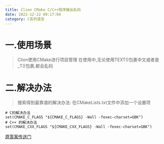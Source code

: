 ```yaml
---
title: Clion CMake C/C++程序输出乱码
date: 2022-12-22 09:17:04
category: C系列语言
---
```


# 一.使用场景

> Clion使用CMake进行项目管理
> 在使用中,无论使用TEXT()包裹中文或者是_T()包裹,都会乱码

# 二.解决办法

> 搜索得到最靠谱的解决办法:
> 在CMakeLists.txt文件中添加一个设置项

```shell
# C的解决办法
set(CMAKE_C_FLAGS "${CMAKE_C_FLAGS} -Wall -fexec-charset=GBK")
# C++ 的解决办法
set(CMAKE_CXX_FLAGS "${CMAKE_CXX_FLAGS} -Wall -fexec-charset=GBK")
```

[原答案传送门](https://segmentfault.com/a/1190000039128339)

